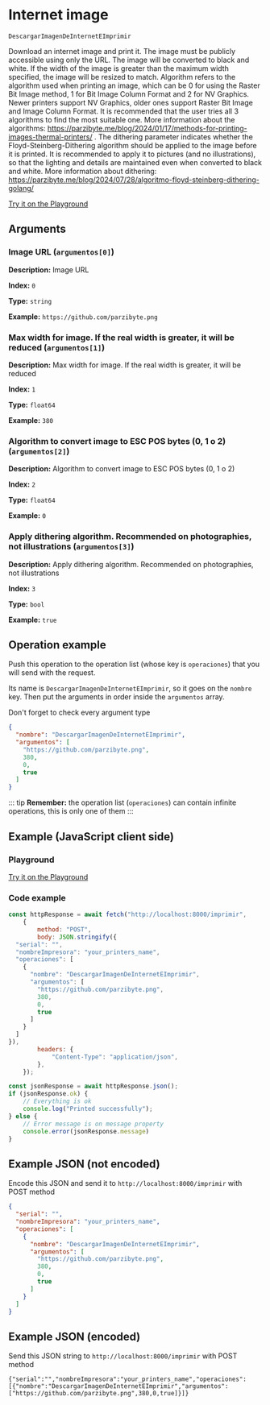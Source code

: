 # Internet image

`DescargarImagenDeInternetEImprimir`

Download an internet image and print it. The image must be publicly accessible using only the URL.  The image will be converted to black and white. If the width of the image is greater than the maximum width specified, the image will be resized to match. Algorithm refers to the algorithm used when printing an image, which can be 0 for using the Raster Bit Image method, 1 for Bit Image Column Format and 2 for NV Graphics. Newer printers support NV Graphics, older ones support Raster Bit Image and Image Column Format. It is recommended that the user tries all 3 algorithms to find the most suitable one. More information about the algorithms: https://parzibyte.me/blog/2024/01/17/methods-for-printing-images-thermal-printers/ . The dithering parameter indicates whether the Floyd-Steinberg-Dithering algorithm should be applied to the image before it is printed. It is recommended to apply it to pictures (and no illustrations), so that the lighting and details are maintained even when converted to black and white. More information about dithering: https://parzibyte.me/blog/2024/07/28/algoritmo-floyd-steinberg-dithering-golang/


[Try it on the Playground](../playground.md?operacion=DescargarImagenDeInternetEImprimir)

## Arguments
### Image URL (`argumentos[0]`)



**Description:** Image URL

**Index:** `0`

**Type:** `string`

**Example:** `https://github.com/parzibyte.png`

### Max width for image. If the real width is greater, it will be reduced (`argumentos[1]`)



**Description:** Max width for image. If the real width is greater, it will be reduced

**Index:** `1`

**Type:** `float64`

**Example:** `380`

### Algorithm to convert image to ESC POS bytes (0, 1 o 2) (`argumentos[2]`)



**Description:** Algorithm to convert image to ESC POS bytes (0, 1 o 2)

**Index:** `2`

**Type:** `float64`

**Example:** `0`

### Apply dithering algorithm. Recommended on photographies, not illustrations (`argumentos[3]`)



**Description:** Apply dithering algorithm. Recommended on photographies, not illustrations

**Index:** `3`

**Type:** `bool`

**Example:** `true`

## Operation example


Push this operation to the operation list (whose key is `operaciones`) that you will send with the request.

Its name is `DescargarImagenDeInternetEImprimir`, so it goes on the `nombre` key. Then put the arguments in order
inside the `argumentos` array.

Don't forget to check every argument type



```json
{
  "nombre": "DescargarImagenDeInternetEImprimir",
  "argumentos": [
    "https://github.com/parzibyte.png",
    380,
    0,
    true
  ]
}
```

::: tip
**Remember:** the operation list (`operaciones`) can contain infinite operations, this is only one of them
:::

## Example (JavaScript client side)

### Playground
[Try it on the Playground](../playground.md?operacion=DescargarImagenDeInternetEImprimir)

<Playground nombreOperacion="DescargarImagenDeInternetEImprimir"/>

### Code example
```js
const httpResponse = await fetch("http://localhost:8000/imprimir",
    {
        method: "POST",
        body: JSON.stringify({
  "serial": "",
  "nombreImpresora": "your_printers_name",
  "operaciones": [
    {
      "nombre": "DescargarImagenDeInternetEImprimir",
      "argumentos": [
        "https://github.com/parzibyte.png",
        380,
        0,
        true
      ]
    }
  ]
}),
        headers: {
            "Content-Type": "application/json",
        },
    });

const jsonResponse = await httpResponse.json();
if (jsonResponse.ok) {
    // Everything is ok
    console.log("Printed successfully");
} else {
    // Error message is on message property
    console.error(jsonResponse.message)
}
```

## Example JSON (not encoded)

Encode this JSON and send it to `http://localhost:8000/imprimir` with POST method

```json
{
  "serial": "",
  "nombreImpresora": "your_printers_name",
  "operaciones": [
    {
      "nombre": "DescargarImagenDeInternetEImprimir",
      "argumentos": [
        "https://github.com/parzibyte.png",
        380,
        0,
        true
      ]
    }
  ]
}
```

## Example JSON (encoded)

Send this JSON string to `http://localhost:8000/imprimir` with POST method

```
{"serial":"","nombreImpresora":"your_printers_name","operaciones":[{"nombre":"DescargarImagenDeInternetEImprimir","argumentos":["https://github.com/parzibyte.png",380,0,true]}]}
```
